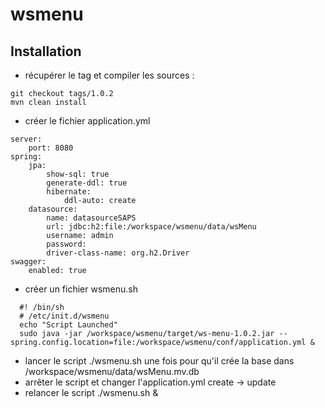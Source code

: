 # wsmenu

## Installation

- récupérer le tag et compiler les sources : 
```
git checkout tags/1.0.2
mvn clean install
```
- créer le fichier application.yml
```
server:
    port: 8080
spring:
    jpa:
        show-sql: true
        generate-ddl: true
        hibernate:
            ddl-auto: create
    datasource:
        name: datasourceSAPS
        url: jdbc:h2:file:/workspace/wsmenu/data/wsMenu
        username: admin
        password:
        driver-class-name: org.h2.Driver
swagger:
    enabled: true
```

- créer un fichier wsmenu.sh
```
  #! /bin/sh
  # /etc/init.d/wsmenu
  echo "Script Launched"
  sudo java -jar /workspace/wsmenu/target/ws-menu-1.0.2.jar --spring.config.location=file:/workspace/wsmenu/conf/application.yml &
```
- lancer le script ./wsmenu.sh  une fois pour qu'il crée la base dans /workspace/wsmenu/data/wsMenu.mv.db
- arrêter le script et changer l'application.yml create -> update
- relancer le script ./wsmenu.sh &

